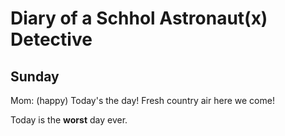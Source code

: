 
# Diary of a Schhol Astronaut(x) Detective

## Sunday 

Mom: (happy) Today's the day! Fresh country air here we come!

Today is the **worst** day ever.